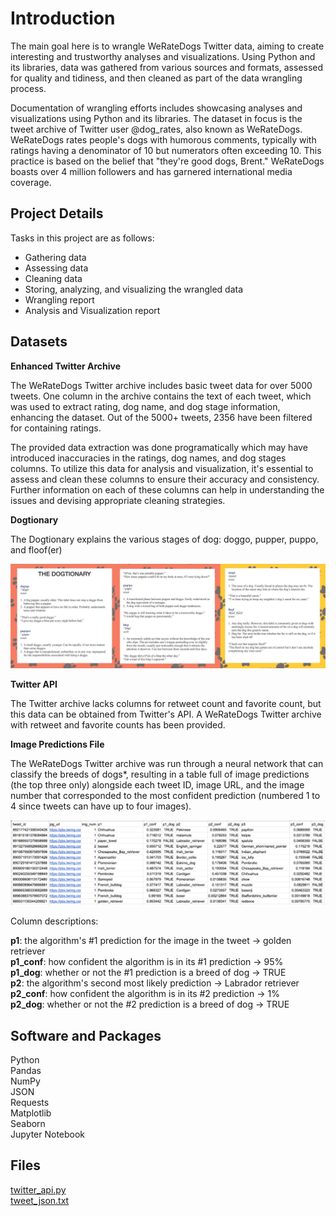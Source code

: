 # Introduction

The main goal here is to wrangle WeRateDogs Twitter data, aiming to create interesting and trustworthy analyses and visualizations. Using Python and its 
libraries, data was gathered from various sources and formats, assessed for quality and tidiness, and then cleaned as part of the data wrangling process.

Documentation of wrangling efforts includes showcasing analyses and visualizations using Python and its libraries. The dataset in focus is the tweet archive 
of Twitter user @dog_rates, also known as WeRateDogs. WeRateDogs rates people's dogs with humorous comments, typically with ratings having a denominator of 
10 but numerators often exceeding 10. This practice is based on the belief that "they're good dogs, Brent." WeRateDogs boasts over 4 million followers and 
has garnered international media coverage.

## Project Details

Tasks in this project are as follows:  

* Gathering data  
* Assessing data  
* Cleaning data  
* Storing, analyzing, and visualizing the wrangled data  
* Wrangling report
* Analysis and Visualization report

## Datasets

**Enhanced Twitter Archive**

The WeRateDogs Twitter archive includes basic tweet data for over 5000 tweets. One column in the archive contains the text of each tweet, which was 
used to extract rating, dog name, and dog stage information, enhancing the dataset. Out of the 5000+ tweets, 2356 have been filtered for containing ratings.

The provided data extraction was done programatically which may have introduced inaccuracies in the ratings, dog names, and dog stages columns. To utilize 
this data for analysis and visualization, it's essential to assess and clean these columns to ensure their accuracy and consistency. Further information on 
each of these columns can help in understanding the issues and devising appropriate cleaning strategies.
 
**Dogtionary**

The Dogtionary explains the various stages of dog: doggo, pupper, puppo, and floof(er)  

<img src="Dogtionary.png"/>

**Twitter API**

The Twitter archive lacks columns for retweet count and favorite count, but this data can be obtained from Twitter's API. A WeRateDogs Twitter archive with 
retweet and favorite counts has been provided.

**Image Predictions File**

The WeRateDogs Twitter archive was run through a neural network that can classify the breeds of dogs*, resulting in a table full of image predictions (the top 
three only) alongside each tweet ID, image URL, and the image number that corresponded to the most confident prediction (numbered 1 to 4 since tweets can have up to 
four images).

 <img src="ImgPredictions.png"/>

Column descriptions:

**p1**: the algorithm's #1 prediction for the image in the tweet → golden retriever  
**p1_conf**: how confident the algorithm is in its #1 prediction → 95%  
**p1_dog**: whether or not the #1 prediction is a breed of dog → TRUE  
**p2**: the algorithm's second most likely prediction → Labrador retriever  
**p2_conf**: how confident the algorithm is in its #2 prediction → 1%  
**p2_dog**: whether or not the #2 prediction is a breed of dog → TRUE  

## Software and Packages

Python  
Pandas  
NumPy  
JSON  
Requests  
Matplotlib  
Seaborn  
Jupyter Notebook


## Files

[twitter_api.py](https://video.udacity-data.com/topher/2018/November/5be5fb4c_twitter-api/twitter-api.py)  
[tweet_json.txt](https://video.udacity-data.com/topher/2018/November/5be5fb7d_tweet-json/tweet-json.txt)
